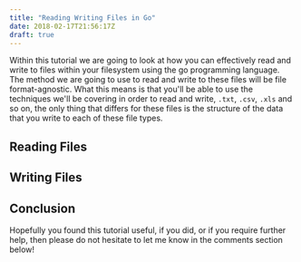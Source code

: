 ```yaml
---
title: "Reading Writing Files in Go"
date: 2018-02-17T21:56:17Z
draft: true
---
```


Within this tutorial we are going to look at how you can effectively read and write to files within your filesystem using the go programming language. The method we are going to use to read and write to these files will be file format-agnostic. What this means is that you'll be able to use the techniques we'll be covering in order to read and write, `.txt`, `.csv`, `.xls` and so on, the only thing that differs for these files is the structure of the data that you write to each of these file types.

## Reading Files 

## Writing Files

## Conclusion

Hopefully you found this tutorial useful, if you did, or if you require further help, then please do not hesitate to let me know in the comments section below!

